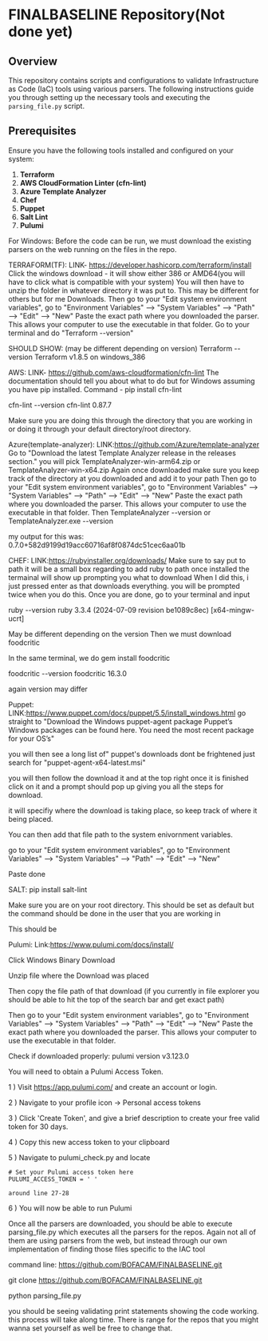 # FINALBASELINE Repository(Not done yet)

## Overview

This repository contains scripts and configurations to validate Infrastructure as Code (IaC) tools using various parsers. The following instructions guide you through setting up the necessary tools and executing the `parsing_file.py` script.

## Prerequisites

Ensure you have the following tools installed and configured on your system:

1. **Terraform**
2. **AWS CloudFormation Linter (cfn-lint)**
3. **Azure Template Analyzer**
4. **Chef**
5. **Puppet**
6. **Salt Lint**
7. **Pulumi**

For Windows:
Before the code can be run, we must download the existing parsers on the web running on the files in the repo.

TERRAFORM(TF):
LINK- https://developer.hashicorp.com/terraform/install 
Click the windows download - it will show either 386 or AMD64(you will have to click what is compatible with your system)
You will then have to unzip the folder in whatever directory it was put to. This may be different for others but for me Downloads.
Then go to your "Edit system environment variables", go to "Environment Variables" --> "System Variables" --> "Path" --> "Edit" --> "New" 
Paste the exact path where you downloaded the parser. This allows your computer to use the executable in that folder. 
Go to your terminal and do "Terraform --version" 

SHOULD SHOW: (may be different depending on version)
Terraform --version
Terraform v1.8.5
on windows_386


AWS:
LINK- https://github.com/aws-cloudformation/cfn-lint
The documentation should tell you about what to do but for Windows assuming you have pip installed. 
Command - pip install cfn-lint

cfn-lint --version
cfn-lint 0.87.7

Make sure you are doing this through the directory that you are working in or doing it through your default directory/root directory.

Azure(template-analyzer):
LINK:https://github.com/Azure/template-analyzer
Go to "Download the latest Template Analyzer release in the releases section."
you will pick TemplateAnalyzer-win-arm64.zip or TemplateAnalyzer-win-x64.zip
Again once downloaded make sure you keep track of the directory at you downloaded and add it to your path
Then go to your "Edit system environment variables", go to "Environment Variables" --> "System Variables" --> "Path" --> "Edit" --> "New" 
Paste the exact path where you downloaded the parser. This allows your computer to use the executable in that folder. 
Then TemplateAnalyzer --version or TemplateAnalyzer.exe --version

my output for this was: 
0.7.0+582d9199d19acc60716af8f0874dc51cec6aa01b


CHEF:
LINK:https://rubyinstaller.org/downloads/
Make sure to say put to path it will be a small box regarding to add ruby to path 
once installed the termainal will show up prompting you what to download
When I did this, i just pressed enter as that downloads everything. you will be prompted twice when you do this. 
Once you are done, go to your terminal and input

ruby --version
ruby 3.3.4 (2024-07-09 revision be1089c8ec) [x64-mingw-ucrt]

May be different depending on the version
Then we must download foodcritic 

In the same terminal, we do 
gem install foodcritic

foodcritic --version
foodcritic 16.3.0

again version may differ

Puppet:
LINK:https://www.puppet.com/docs/puppet/5.5/install_windows.html
go straight to "Download the Windows puppet-agent package
Puppet’s Windows packages can be found here. You need the most recent package for your OS’s"

you will then see a long list of" puppet's downloads dont be frightened just search for "puppet-agent-x64-latest.msi"

you will then follow the download it and at the top right once it is finished click on it and a prompt should pop up giving you all the steps for download. 

it will specifiy where the download is taking place, so keep track of where it being placed. 

You can then add that file path to the system enivornment variables.

go to your "Edit system environment variables", go to "Environment Variables" --> "System Variables" --> "Path" --> "Edit" --> "New"

Paste done

SALT:
pip install salt-lint

Make sure you are on your root directory. This should be set as default but the command should be done in the user that you are working in



This should be 

Pulumi:
Link:https://www.pulumi.com/docs/install/

Click Windows Binary Download 

Unzip file where the Download was placed

Then copy the file path of that download (if you currently in file explorer you should be able to hit the top of the search bar and get exact path)

Then go to your "Edit system environment variables", go to "Environment Variables" --> "System Variables" --> "Path" --> "Edit" --> "New" 
Paste the exact path where you downloaded the parser. This allows your computer to use the executable in that folder. 

Check if downloaded properly:
pulumi version
v3.123.0

You will need to obtain a Pulumi Access Token. 

1 ) Visit https://app.pulumi.com/ and create an account or login.

2 ) Navigate to your profile icon -> Personal access tokens

3 ) Click 'Create Token', and give a brief description to create your free valid token for 30 days.

4 ) Copy this new access token to your clipboard

5 ) Navigate to pulumi_check.py and locate 

    # Set your Pulumi access token here 
    PULUMI_ACCESS_TOKEN = ' ' 
    
    around line 27-28
    
6 ) You will now be able to run Pulumi 
    



Once all the parsers are downloaded, you should be able to execute parsing_file.py which executes all the parsers for the repos. Again not all of them are using parsers from the web, but instead through our own implementation of finding those files specific to the IAC tool

command line:
https://github.com/BOFACAM/FINALBASELINE.git

git clone https://github.com/BOFACAM/FINALBASELINE.git

python parsing_file.py

you should be seeing validating print statements showing the code working. this process will take along time. There is range for the repos that you might wanna set yourself as well be free to change that.














